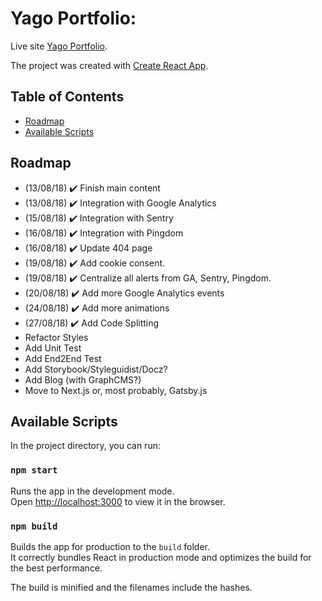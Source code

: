 # Yago Portfolio:

Live site [Yago Portfolio](https://v3.yago.pw).

The project was created with [Create React App](https://github.com/facebookincubator/create-react-app).

## Table of Contents

- [Roadmap](#roadmap)
- [Available Scripts](#available-scripts)
  <!-- [Folder Structure](#folder-structure)
  [Supported Browsers](#supported-browsers)
  [Extra Dependencies and Polyfills](#extra-dependencies-and-polyfills) -->

## Roadmap

- (13/08/18) ✔️ Finish main content
- (13/08/18) ✔️ Integration with Google Analytics
- (15/08/18) ✔️ Integration with Sentry
- (16/08/18) ✔️ Integration with Pingdom
- (16/08/18) ✔️ Update 404 page
- (19/08/18) ✔️ Add cookie consent.
- (19/08/18) ✔️ Centralize all alerts from GA, Sentry, Pingdom.
- (20/08/18) ✔️ Add more Google Analytics events
- (24/08/18) ✔️ Add more animations
- (27/08/18) ✔️ Add Code Splitting
- Refactor Styles
- Add Unit Test
- Add End2End Test
- Add Storybook/Styleguidist/Docz?
- Add Blog (with GraphCMS?)
- Move to Next.js or, most probably, Gatsby.js

## Available Scripts

In the project directory, you can run:

### `npm start`

Runs the app in the development mode.<br>
Open [http://localhost:3000](http://localhost:3000) to view it in the browser.

<!-- ### `npm test`

Launches the test runner in the interactive watch mode.<br>

### `npm cypress:open`

Launches the E2E test runner Cypress in the GUI.<br>

### `npm cypress:run`

Launches the E2E test runner Cypress in the CLI.<br> -->

### `npm build`

Builds the app for production to the `build` folder.<br>
It correctly bundles React in production mode and optimizes the build for the best performance.

The build is minified and the filenames include the hashes.<br>

<!-- ## Folder Structure

After creation, your project should look like this:

```
/
  README.md
  node_modules/
  package.json
  package-lock.json
  public/
    index.html
    favicon.ico
    icon.png
    manifest.json
    images/
      desktop/
  src/
    App.js
    App.test.js
    index.js
    registerService.js
    setupTest.js
    components/
    pages/
    ui/
    utils/
  cypress/
    .eslintrc
    fixtures/
    integration/
    plugins/
    support/
```

## Supported Browsers

This project was tested with:

- Chrome (Version 64) ✔️
- Chrome for Android (Version 64) ✔️ (PWA Compliant)
- Firefox (Version 58) ✔️
- Edge 16 ✔️
- Safari 11 ✔️
- IOS Safari 11 ✔️

## Extra Dependencies and Polyfills

Besides the dependencies of React (via [Create React App](https://github.com/facebookincubator/create-react-app)), this project uses the followings:<br>

- [Babel Polyfill](https://www.npmjs.com/package/babel-polyfill)
- [Styled Components](https://www.styled-components.com/)
- [Polished](https://polished.js.org/)
- [Jest Styled Components](https://github.com/styled-components/jest-styled-components)
- [Cypress](https://www.cypress.io/)
- [FontAwesome](https://fontawesome.com/)
- [Moment](https://momentjs.com/)
- [Prettier](https://prettier.io/)
- [Pretty Quick](https://www.npmjs.com/package/pretty-quick)
- [fetch-jsonp](https://github.com/camsong/fetch-jsonp)
- [eslint-config-prettier](https://github.com/prettier/eslint-config-prettier)
- [eslint-plugin-cypress](https://github.com/cypress-io/eslint-plugin-cypress)
- [eslint-plugin-prettier](https://github.com/prettier/eslint-plugin-prettier)
- [react-test-renderer](https://www.npmjs.com/package/react-test-renderer)
- [react-lorem-component](https://github.com/martinandert/react-lorem-component) -->

